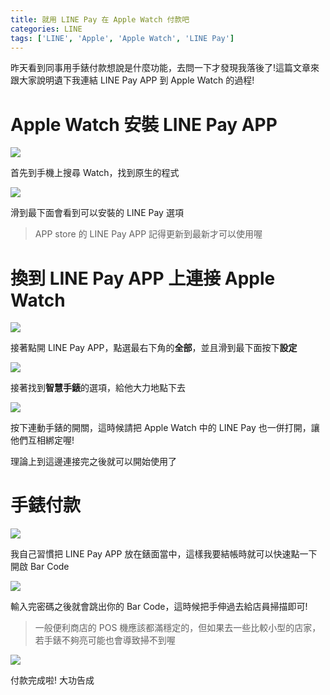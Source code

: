 ```yaml
---
title: 就用 LINE Pay 在 Apple Watch 付款吧
categories: LINE
tags: ['LINE', 'Apple', 'Apple Watch', 'LINE Pay']
---
```


昨天看到同事用手錶付款想說是什麼功能，去問一下才發現我落後了!這篇文章來跟大家說明遺下我連結 LINE Pay APP 到 Apple Watch 的過程!

# Apple Watch 安裝 LINE Pay APP

![](https://nijialin.com/images/2023/linepay/1.jpg)

首先到手機上搜尋 Watch，找到原生的程式

<!-- more -->

![](https://nijialin.com/images/2023/linepay/2.jpg)

滑到最下面會看到可以安裝的 LINE Pay 選項

> APP store 的 LINE Pay APP 記得更新到最新才可以使用喔

# 換到 LINE Pay APP 上連接 Apple Watch

![](https://nijialin.com/images/2023/linepay/3.jpg)

接著點開 LINE Pay APP，點選最右下角的**全部**，並且滑到最下面按下**設定**

![](https://nijialin.com/images/2023/linepay/4.jpg)

接著找到**智慧手錶**的選項，給他大力地點下去

![](https://nijialin.com/images/2023/linepay/5.jpg)

按下連動手錶的開關，這時候請把 Apple Watch 中的 LINE Pay 也一併打開，讓他們互相綁定喔!

理論上到這邊連接完之後就可以開始使用了

# 手錶付款

![](https://nijialin.com/images/2023/linepay/6.jpg)

我自己習慣把 LINE Pay APP 放在錶面當中，這樣我要結帳時就可以快速點一下開啟 Bar Code

![](https://nijialin.com/images/2023/linepay/7.jpg)

輸入完密碼之後就會跳出你的 Bar Code，這時候把手伸過去給店員掃描即可!

> 一般便利商店的 POS 機應該都滿穩定的，但如果去一些比較小型的店家，若手錶不夠亮可能也會導致掃不到喔

![](https://nijialin.com/images/2023/linepay/8.jpg)

付款完成啦! 大功告成
